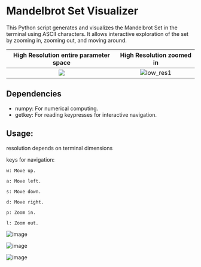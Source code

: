 # Mandelbrot Set Visualizer

This Python script generates and visualizes the Mandelbrot Set in the terminal using ASCII characters. It allows interactive exploration of the set by zooming in, zooming out, and moving around.

High Resolution entire parameter space  |  High Resolution zoomed in
:-------------------------:|:-------------------------:
![](https://github.com/Pimveha/mandolbrot-terminal/assets/38813670/abcab3a6-77d1-4b67-b556-14b05ce505b8)  |  ![low_res1](https://github.com/Pimveha/mandolbrot-terminal/assets/38813670/5f14fdae-b0a7-41f8-8a90-143be24cb982)


## Dependencies

- numpy: For numerical computing.
- getkey: For reading keypresses for interactive navigation.

## Usage:

resolution depends on terminal dimensions

keys for navigation:

    w: Move up.

    a: Move left.

    s: Move down.

    d: Move right.

    p: Zoom in.

    l: Zoom out.

![image](https://github.com/Pimveha/mandolbrot-terminal/assets/38813670/6c9cb90f-77bd-4ec2-ad40-33df2754cb49)

![image](https://github.com/Pimveha/mandolbrot-terminal/assets/38813670/57757642-9e04-4cfc-b1c6-deb2cd3159db)

![image](https://github.com/Pimveha/mandolbrot-terminal/assets/38813670/07f4d297-5287-4a9e-8e53-683873f2eebb)
